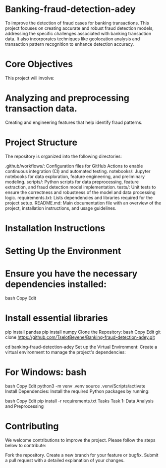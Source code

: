 # Banking-fraud-detection-adey
To improve the detection of fraud cases for banking transactions. This project focuses on creating accurate and robust fraud detection models, addressing the specific challenges associated with banking transaction data. It also incorporates techniques like geolocation analysis and transaction pattern recognition to enhance detection accuracy.

# Core Objectives
This project will involve:

# Analyzing and preprocessing transaction data.
Creating and engineering features that help identify fraud patterns.
# Project Structure
The repository is organized into the following directories:

.github/workflows/: Configuration files for GitHub Actions to enable continuous integration (CI) and automated testing.
notebooks/: Jupyter notebooks for data exploration, feature engineering, and preliminary modeling.
scripts/: Python scripts for data preprocessing, feature extraction, and fraud detection model implementation.
tests/: Unit tests to ensure the correctness and robustness of the model and data processing logic.
requirements.txt: Lists dependencies and libraries required for the project setup.
README.md: Main documentation file with an overview of the project, installation instructions, and usage guidelines.
# Installation Instructions
# Setting Up the Environment
# Ensure you have the necessary dependencies installed:

bash
Copy
Edit
# Install essential libraries
pip install pandas
pip install numpy
Clone the Repository:
bash
Copy
Edit
    git clone https://github.com/TselotBeyene/Banking-fraud-detection-adey.git

cd banking-fraud-detection-adey
Set up the Virtual Environment:
Create a virtual environment to manage the project's dependencies:

# For Windows: bash

bash
Copy
Edit
python3 -m venv .venv
source .venv/Scripts/activate  
Install Dependencies:
Install the required Python packages by running:

bash
Copy
Edit
pip install -r requirements.txt
Tasks
Task 1: Data Analysis and Preprocessing
# Contributing
We welcome contributions to improve the project. Please follow the steps below to contribute:

Fork the repository.
Create a new branch for your feature or bugfix.
Submit a pull request with a detailed explanation of your changes.
